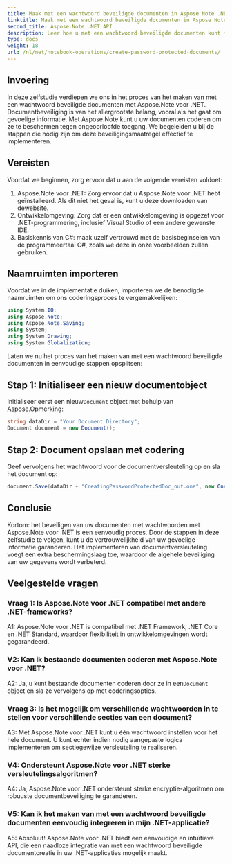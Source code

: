 ```yaml
---
title: Maak met een wachtwoord beveiligde documenten in Aspose Note .NET
linktitle: Maak met een wachtwoord beveiligde documenten in Aspose Note .NET
second_title: Aspose.Note .NET API
description: Leer hoe u met een wachtwoord beveiligde documenten kunt maken in Aspose Note voor .NET om de documentbeveiliging te verbeteren. Volg onze stap-voor-stap handleiding voor eenvoudige implementatie.
type: docs
weight: 18
url: /nl/net/notebook-operations/create-password-protected-documents/
---
```

## Invoering

In deze zelfstudie verdiepen we ons in het proces van het maken van met een wachtwoord beveiligde documenten met Aspose.Note voor .NET. Documentbeveiliging is van het allergrootste belang, vooral als het gaat om gevoelige informatie. Met Aspose.Note kunt u uw documenten coderen om ze te beschermen tegen ongeoorloofde toegang. We begeleiden u bij de stappen die nodig zijn om deze beveiligingsmaatregel effectief te implementeren.

## Vereisten

Voordat we beginnen, zorg ervoor dat u aan de volgende vereisten voldoet:

1.  Aspose.Note voor .NET: Zorg ervoor dat u Aspose.Note voor .NET hebt geïnstalleerd. Als dit niet het geval is, kunt u deze downloaden van de[website](https://releases.aspose.com/note/net/).
2. Ontwikkelomgeving: Zorg dat er een ontwikkelomgeving is opgezet voor .NET-programmering, inclusief Visual Studio of een andere gewenste IDE.
3. Basiskennis van C#: maak uzelf vertrouwd met de basisbeginselen van de programmeertaal C#, zoals we deze in onze voorbeelden zullen gebruiken.

## Naamruimten importeren

Voordat we in de implementatie duiken, importeren we de benodigde naamruimten om ons coderingsproces te vergemakkelijken:

```csharp
using System.IO;
using Aspose.Note;
using Aspose.Note.Saving;
using System;
using System.Drawing;
using System.Globalization;
```

Laten we nu het proces van het maken van met een wachtwoord beveiligde documenten in eenvoudige stappen opsplitsen:

## Stap 1: Initialiseer een nieuw documentobject

 Initialiseer eerst een nieuw`Document` object met behulp van Aspose.Opmerking:

```csharp
string dataDir = "Your Document Directory";
Document document = new Document();
```

## Stap 2: Document opslaan met codering

Geef vervolgens het wachtwoord voor de documentversleuteling op en sla het document op:

```csharp
document.Save(dataDir + "CreatingPasswordProtectedDoc_out.one", new OneSaveOptions() { DocumentPassword = "pass" });
```

## Conclusie

Kortom: het beveiligen van uw documenten met wachtwoorden met Aspose.Note voor .NET is een eenvoudig proces. Door de stappen in deze zelfstudie te volgen, kunt u de vertrouwelijkheid van uw gevoelige informatie garanderen. Het implementeren van documentversleuteling voegt een extra beschermingslaag toe, waardoor de algehele beveiliging van uw gegevens wordt verbeterd.

## Veelgestelde vragen

### Vraag 1: Is Aspose.Note voor .NET compatibel met andere .NET-frameworks?

A1: Aspose.Note voor .NET is compatibel met .NET Framework, .NET Core en .NET Standard, waardoor flexibiliteit in ontwikkelomgevingen wordt gegarandeerd.

### V2: Kan ik bestaande documenten coderen met Aspose.Note voor .NET?

 A2: Ja, u kunt bestaande documenten coderen door ze in een`Document` object en sla ze vervolgens op met coderingsopties.

### Vraag 3: Is het mogelijk om verschillende wachtwoorden in te stellen voor verschillende secties van een document?

A3: Met Aspose.Note voor .NET kunt u één wachtwoord instellen voor het hele document. U kunt echter indien nodig aangepaste logica implementeren om sectiegewijze versleuteling te realiseren.

### V4: Ondersteunt Aspose.Note voor .NET sterke versleutelingsalgoritmen?

A4: Ja, Aspose.Note voor .NET ondersteunt sterke encryptie-algoritmen om robuuste documentbeveiliging te garanderen.

### V5: Kan ik het maken van met een wachtwoord beveiligde documenten eenvoudig integreren in mijn .NET-applicatie?

A5: Absoluut! Aspose.Note voor .NET biedt een eenvoudige en intuïtieve API, die een naadloze integratie van met een wachtwoord beveiligde documentcreatie in uw .NET-applicaties mogelijk maakt.